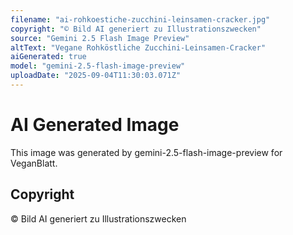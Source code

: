 ```yaml
---
filename: "ai-rohkoestiche-zucchini-leinsamen-cracker.jpg"
copyright: "© Bild AI generiert zu Illustrationszwecken"
source: "Gemini 2.5 Flash Image Preview"
altText: "Vegane Rohköstliche Zucchini-Leinsamen-Cracker"
aiGenerated: true
model: "gemini-2.5-flash-image-preview"
uploadDate: "2025-09-04T11:30:03.071Z"
---
```


# AI Generated Image

This image was generated by gemini-2.5-flash-image-preview for VeganBlatt.

## Copyright
© Bild AI generiert zu Illustrationszwecken
